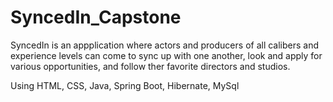 # SyncedIn_Capstone

SyncedIn is an appplication where actors and producers of all calibers and experience levels can come to sync up with one another, look and apply for various opportunities, and follow ther favorite directors and studios.

Using HTML, CSS, Java, Spring Boot, Hibernate, MySql
